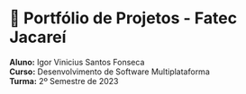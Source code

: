 # 📁 Portfólio de Projetos - Fatec Jacareí

**Aluno:** Igor Vinicius Santos Fonseca  
**Curso:** Desenvolvimento de Software Multiplataforma  
**Turma:** 2º Semestre de 2023 
